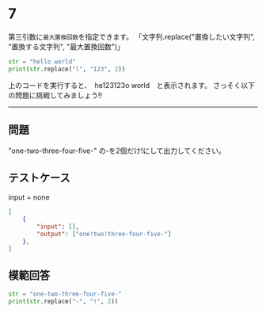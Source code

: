 # 7

第三引数に`最大置換回数`を指定できます。
「文字列.replace("置換したい文字列", "置換する文字列", "最大置換回数")」
```python
str = "hello world"
print(str.replace("l", "123", 2))
```
上のコードを実行すると、　he123123o world　と表示されます。
さっそく以下の問題に挑戦してみましょう!!

---
## 問題

"one-two-three-four-five-" の-を2個だけ!にして出力してください。

## テストケース
input = none
```json
[
	{
		"input": [],
		"output": ["one!two!three-four-five-"]
  	},
]
```

## 模範回答
```python
str = "one-two-three-four-five-"
print(str.replace("-", "!", 2))
```
